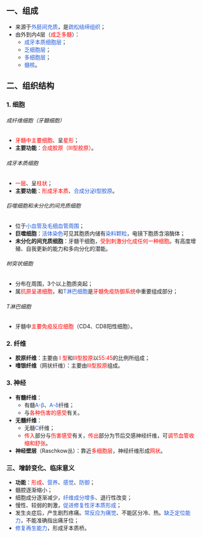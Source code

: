 ## 一、组成
* 来源于<font color="#245bdb">外胚间充质</font>，是<font color="#245bdb">疏松结缔组织</font>；
* 由外到内4层（<font color="#ff0000">成乏多髓</font>）：
	* <font color="#245bdb">成牙本质细胞层</font>；
	* <font color="#245bdb">乏细胞层</font>；
	* <font color="#245bdb">多细胞层</font>；
	* <font color="#245bdb">髓核</font>。

## 二、组织结构
### 1. 细胞
###### 成纤维细胞（牙髓细胞）
* <font color="#ff0000">牙髓中主要细胞</font>、呈<font color="#ff0000">星形</font>；
* **主要功能**：<font color="#ff0000">合成胶原（Ⅲ型胶原）</font>。
###### 成牙本质细胞
* <font color="#ff0000">一层</font>、呈<font color="#ff0000">柱状</font>；
* **主要功能**：<font color="#ff0000">形成牙本质</font>、<font color="#245bdb">合成分泌I型胶原</font>。
###### 巨噬细胞和未分化的间充质细胞
 * 位于<font color="#245bdb">小血管及毛细血管周围</font>；
 * **巨噬细胞**：<font color="#245bdb">活体染色</font>可见其胞质内储有<font color="#245bdb">染料颗粒</font>，电镜下胞质含溶酶体；
 * **未分化的间充质细胞**：牙髓干细胞，<font color="#ff0000">受到刺激分化成任何一种细胞</font>。有高度增殖、自我更新的能力和多向分化的潜能。
###### 树突状细胞
 * 分布在周围，3个以上胞质突起；
 * 属<font color="#ff0000">抗原呈递细胞</font>，和<font color="#245bdb">T淋巴细胞</font>是<font color="#ff0000">牙髓免疫防御系统</font>中重要组成部分；
###### T淋巴细胞
 * 牙髓中<font color="#ff0000">主要免疫反应细胞</font>（CD4、CD8阳性细胞）。
### 2. 纤维
* **胶原纤维**：主要由<font color="#ff0000"> I 型</font>和<font color="#ff0000">III型胶原</font>以<font color="#ff0000">55:45</font>的比例所组成；
* **嗜银纤维**（网状纤维）：主要由<font color="#ff0000">Ⅲ型胶原</font>组成。
### 3. 神经
* **有髓纤维**：
	* 有髓<font color="#245bdb">A-β</font>、<font color="#245bdb">A-δ</font>纤维；
	* 与<font color="#ff0000">各种伤害的感受</font>有关。
* **无髓纤维**：
	* 无髓<font color="#245bdb">C</font>纤维；
	* <font color="#ff0000">传入</font>部分与<font color="#ff0000">伤害感受</font>有关，<font color="#ff0000">传出</font>部分为节后交感神经纤维，可<font color="#ff0000">调节血管收缩和舒张</font>。
* **神经壁层**（Raschkow丛）：靠近<font color="#ff0000">多细胞层</font>，神经纤维形成<font color="#ff0000">网状</font>。

### 三、增龄变化、临床意义
* **功能**：<font color="#ff0000">形成</font>、<font color="#245bdb">营养</font>、<font color="#245bdb">感觉</font>、<font color="#245bdb">防御</font>；
* 髓腔逐渐缩小；
* 细胞成分逐渐减少，<font color="#245bdb">纤维成分增多</font>、退行性改变；
* 慢性、较弱的刺激，<font color="#245bdb">促进修复性牙本质形成</font>；
* 发生炎症后，产生剧烈疼痛。<font color="#245bdb">常反应为痛觉</font>、不能区分冷、热。<font color="#245bdb">缺乏定位能力</font>，不能准确指出痛牙位；
* <font color="#245bdb">修复再生能力</font>，形成牙本质桥。